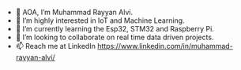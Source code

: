 - 👋 AOA, I’m Muhammad Rayyan Alvi.
- 👀 I’m highly interested in IoT and Machine Learning.
- 🌱 I’m currently learning the Esp32, STM32 and Raspberry Pi.
- 💞️ I’m looking to collaborate on real time data driven projects.
- 📫 Reach me at LinkedIn https://www.linkedin.com/in/muhammad-rayyan-alvi/

<!---
rayyanalvi/rayyanalvi is a ✨ special ✨ repository because its `README.md` (this file) appears on your GitHub profile.
You can click the Preview link to take a look at your changes.
--->

